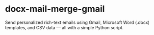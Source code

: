 # docx-mail-merge-gmail
Send personalized rich-text emails using Gmail, Microsoft Word (.docx) templates, and CSV data — all with a simple Python script.
